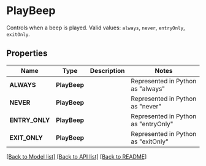 # PlayBeep

Controls when a beep is played. Valid values: `always`, `never`, `entryOnly`, `exitOnly`.
## Properties
Name | Type | Description | Notes
------------ | ------------- | ------------- | -------------
| **ALWAYS** | **PlayBeep** |  | Represented in Python as "always" |
| **NEVER** | **PlayBeep** |  | Represented in Python as "never" |
| **ENTRY_ONLY** | **PlayBeep** |  | Represented in Python as "entryOnly" |
| **EXIT_ONLY** | **PlayBeep** |  | Represented in Python as "exitOnly" |

[[Back to Model list]](../README.md#documentation-for-models) [[Back to API list]](../README.md#documentation-for-api-endpoints) [[Back to README]](../README.md)


